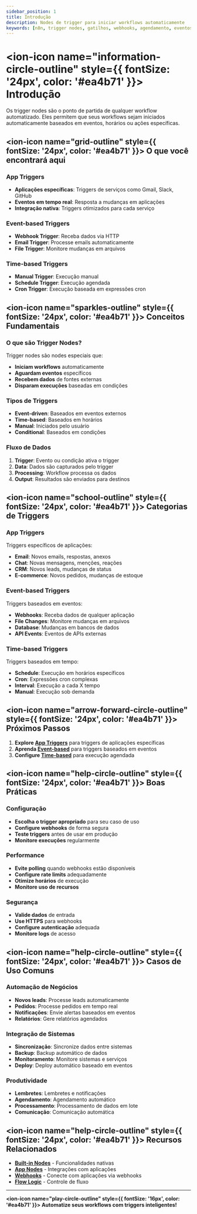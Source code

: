 ```yaml
---
sidebar_position: 1
title: Introdução
description: Nodes de trigger para iniciar workflows automaticamente
keywords: [n8n, trigger nodes, gatilhos, webhooks, agendamento, eventos]
---
```


# <ion-icon name="information-circle-outline" style={{ fontSize: '24px', color: '#ea4b71' }}></ion-icon> Introdução

Os trigger nodes são o ponto de partida de qualquer workflow automatizado. Eles permitem que seus workflows sejam iniciados automaticamente baseados em eventos, horários ou ações específicas.

## <ion-icon name="grid-outline" style={{ fontSize: '24px', color: '#ea4b71' }}></ion-icon> O que você encontrará aqui

### App Triggers

- **Aplicações específicas**: Triggers de serviços como Gmail, Slack, GitHub
- **Eventos em tempo real**: Resposta a mudanças em aplicações
- **Integração nativa**: Triggers otimizados para cada serviço

### Event-based Triggers

- **Webhook Trigger**: Receba dados via HTTP
- **Email Trigger**: Processe emails automaticamente
- **File Trigger**: Monitore mudanças em arquivos

### Time-based Triggers

- **Manual Trigger**: Execução manual
- **Schedule Trigger**: Execução agendada
- **Cron Trigger**: Execução baseada em expressões cron

## <ion-icon name="sparkles-outline" style={{ fontSize: '24px', color: '#ea4b71' }}></ion-icon> Conceitos Fundamentais

### O que são Trigger Nodes?

Trigger nodes são nodes especiais que:

- **Iniciam workflows** automaticamente
- **Aguardam eventos** específicos
- **Recebem dados** de fontes externas
- **Disparam execuções** baseadas em condições

### Tipos de Triggers

- **Event-driven**: Baseados em eventos externos
- **Time-based**: Baseados em horários
- **Manual**: Iniciados pelo usuário
- **Conditional**: Baseados em condições

### Fluxo de Dados

1. **Trigger**: Evento ou condição ativa o trigger
2. **Data**: Dados são capturados pelo trigger
3. **Processing**: Workflow processa os dados
4. **Output**: Resultados são enviados para destinos

## <ion-icon name="school-outline" style={{ fontSize: '24px', color: '#ea4b71' }}></ion-icon> Categorias de Triggers

### App Triggers

Triggers específicos de aplicações:

- **Email**: Novos emails, respostas, anexos
- **Chat**: Novas mensagens, menções, reações
- **CRM**: Novos leads, mudanças de status
- **E-commerce**: Novos pedidos, mudanças de estoque

### Event-based Triggers

Triggers baseados em eventos:

- **Webhooks**: Receba dados de qualquer aplicação
- **File Changes**: Monitore mudanças em arquivos
- **Database**: Mudanças em bancos de dados
- **API Events**: Eventos de APIs externas

### Time-based Triggers

Triggers baseados em tempo:

- **Schedule**: Execução em horários específicos
- **Cron**: Expressões cron complexas
- **Interval**: Execução a cada X tempo
- **Manual**: Execução sob demanda

## <ion-icon name="arrow-forward-circle-outline" style={{ fontSize: '24px', color: '#ea4b71' }}></ion-icon> Próximos Passos

1. **Explore [App Triggers](./app-triggers/)** para triggers de aplicações específicas
2. **Aprenda [Event-based](./event-based/)** para triggers baseados em eventos
3. **Configure [Time-based](./time-based/)** para execução agendada

## <ion-icon name="help-circle-outline" style={{ fontSize: '24px', color: '#ea4b71' }}></ion-icon> Boas Práticas

### Configuração

- **Escolha o trigger apropriado** para seu caso de uso
- **Configure webhooks** de forma segura
- **Teste triggers** antes de usar em produção
- **Monitore execuções** regularmente

### Performance

- **Evite polling** quando webhooks estão disponíveis
- **Configure rate limits** adequadamente
- **Otimize horários** de execução
- **Monitore uso de recursos**

### Segurança

- **Valide dados** de entrada
- **Use HTTPS** para webhooks
- **Configure autenticação** adequada
- **Monitore logs** de acesso

## <ion-icon name="help-circle-outline" style={{ fontSize: '24px', color: '#ea4b71' }}></ion-icon> Casos de Uso Comuns

### Automação de Negócios

- **Novos leads**: Processe leads automaticamente
- **Pedidos**: Processe pedidos em tempo real
- **Notificações**: Envie alertas baseados em eventos
- **Relatórios**: Gere relatórios agendados

### Integração de Sistemas

- **Sincronização**: Sincronize dados entre sistemas
- **Backup**: Backup automático de dados
- **Monitoramento**: Monitore sistemas e serviços
- **Deploy**: Deploy automático baseado em eventos

### Produtividade

- **Lembretes**: Lembretes e notificações
- **Agendamento**: Agendamento automático
- **Processamento**: Processamento de dados em lote
- **Comunicação**: Comunicação automática

## <ion-icon name="help-circle-outline" style={{ fontSize: '24px', color: '#ea4b71' }}></ion-icon> Recursos Relacionados

- **[Built-in Nodes](../builtin-nodes/)** - Funcionalidades nativas
- **[App Nodes](../app-nodes/)** - Integrações com aplicações
- **[Webhooks](../webhooks)** - Conecte com aplicações via webhooks
- **[Flow Logic](../../logica-e-dados/01-flow-logic/)** - Controle de fluxo

---

**<ion-icon name="play-circle-outline" style={{ fontSize: '16px', color: '#ea4b71' }}></ion-icon> Automatize seus workflows com triggers inteligentes!**
